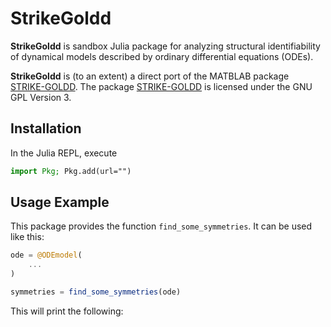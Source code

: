 # StrikeGoldd

**StrikeGoldd** is sandbox Julia package for analyzing structural identifiability of dynamical models described by ordinary differential equations (ODEs). 

**StrikeGoldd** is (to an extent) a direct port of the MATBLAB package [STRIKE-GOLDD](https://github.com/afvillaverde/strike-goldd). The package [STRIKE-GOLDD](https://github.com/afvillaverde/strike-goldd) is licensed under the GNU GPL Version 3. 

## Installation

In the Julia REPL, execute

```julia
import Pkg; Pkg.add(url="")
```

## Usage Example

This package provides the function `find_some_symmetries`. It can be used like this:

```julia
ode = @ODEmodel(
    ...
)

symmetries = find_some_symmetries(ode)
```

This will print the following:

```julia

```
